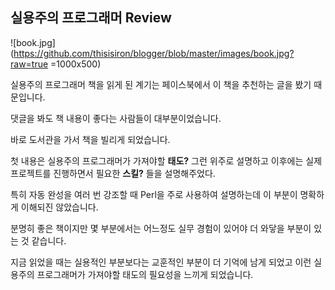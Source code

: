 ## 실용주의 프로그래머 Review

![book.jpg](https://github.com/thisisiron/blogger/blob/master/images/book.jpg?raw=true =1000x500)

실용주의 프로그래머 책을 읽게 된 계기는 페이스북에서 이 책을 추천하는 글을 봤기 때문입니다.

댓글을 봐도 책 내용이 좋다는 사람들이 대부분이었습니다.

바로 도서관을 가서 책을 빌리게 되었습니다.

첫 내용은 실용주의 프로그래머가 가져야할 **태도?** 그런 위주로 설명하고 이후에는 실제 프로젝트를 진행하면서 필요한 **스킬?** 들을 설명해주었다.

특히 자동 완성을 여러 번 강조할 때 Perl을 주로 사용하여 설명하는데 이 부분이 명확하게 이해되진 않았습니다.

분명히 좋은 책이지만 몇 부분에서는 어느정도 실무 경험이 있어야 더 와닿을 부분이 있는 것 같습니다.

지금 읽었을 때는 실용적인 부분보다는 교훈적인 부분이 더 기억에 남게 되었고 이런 실용주의 프로그래머가 가져야할 태도의 필요성을 느끼게 되었습니다.


<!--stackedit_data:
eyJoaXN0b3J5IjpbLTEyNzg1NTA0NDAsMTgxNjc3Njk0NSwyMD
gxODQ4MzI5LDIwODE4NDgzMjksNzI4Nzg2MDI5LDcyODc4NjAy
OSwtMjA1OTkyMTA1MCwtMjAyODIyNzMwMSwtMTUzMTA5MjU3LC
0yMzQyNTk4MDEsLTE0MzM5MDE1NCwtNzIyMDAzNTEwLC05NTYy
Njk1NTFdfQ==
-->